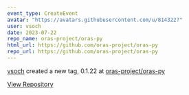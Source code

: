 ```yaml
---
event_type: CreateEvent
avatar: "https://avatars.githubusercontent.com/u/814322?"
user: vsoch
date: 2023-07-22
repo_name: oras-project/oras-py
html_url: https://github.com/oras-project/oras-py
repo_url: https://github.com/oras-project/oras-py
---
```


<a href='https://github.com/vsoch' target='_blank'>vsoch</a> created a new tag, 0.1.22 at <a href='https://github.com/oras-project/oras-py' target='_blank'>oras-project/oras-py</a>

<a href='https://github.com/oras-project/oras-py' target='_blank'>View Repository</a>